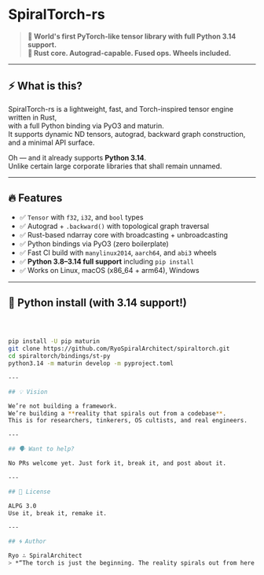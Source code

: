 # SpiralTorch-rs

> **🚨 World's first PyTorch-like tensor library with full Python 3.14 support.**  
> **🧠 Rust core. Autograd-capable. Fused ops. Wheels included.**

---

## ⚡ What is this?

SpiralTorch-rs is a lightweight, fast, and Torch-inspired tensor engine written in Rust,  
with a full Python binding via PyO3 and maturin.  
It supports dynamic ND tensors, autograd, backward graph construction, and a minimal API surface.

Oh — and it already supports **Python 3.14**.  
Unlike certain large corporate libraries that shall remain unnamed.

---

## 🔥 Features

- ✅ `Tensor` with `f32`, `i32`, and `bool` types
- ✅ Autograd + `.backward()` with topological graph traversal
- ✅ Rust-based ndarray core with broadcasting + unbroadcasting
- ✅ Python bindings via PyO3 (zero boilerplate)
- ✅ Fast CI build with `manylinux2014`, `aarch64`, and `abi3` wheels
- ✅ **Python 3.8–3.14 full support** including `pip install`
- ✅ Works on Linux, macOS (x86_64 + arm64), Windows

---

## 🐍 Python install (with 3.14 support!)

```bash



pip install -U pip maturin
git clone https://github.com/RyoSpiralArchitect/spiraltorch.git
cd spiraltorch/bindings/st-py
python3.14 -m maturin develop -m pyproject.toml

---

## 💡 Vision

We’re not building a framework.  
We’re building a **reality that spirals out from a codebase**.  
This is for researchers, tinkerers, OS cultists, and real engineers.

---

## 🗣 Want to help?

No PRs welcome yet. Just fork it, break it, and post about it.

---

## 📜 License

ALPG 3.0
Use it, break it, remake it.

---

## 🌀 Author

Ryo ∴ SpiralArchitect  
> *“The torch is just the beginning. The reality spirals out from here.”*
